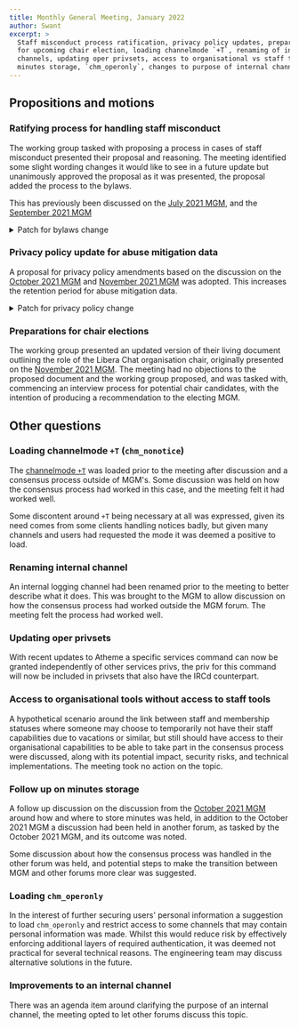 ```yaml
---
title: Monthly General Meeting, January 2022
author: Swant
excerpt: >
  Staff misconduct process ratification, privacy policy updates, preparations
  for upcoming chair election, loading channelmode `+T`, renaming of internal
  channels, updating oper privsets, access to organisational vs staff tools,
  minutes storage, `chm_operonly`, changes to purpose of internal channel.
---
```


<!-- markdownlint-disable MD033 -->

## Propositions and motions

### Ratifying process for handling staff misconduct

The working group tasked with proposing a process in cases of staff misconduct
presented their proposal and reasoning. The meeting identified some slight
wording changes it would like to see in a future update but unanimously
approved the proposal as it was presented, the proposal added the process
to the bylaws.

This has previously been discussed on the [July 2021 MGM][2021-07-sm], and the
[September 2021 MGM][2021-09-sm]

[2021-07-sm]: /minutes/2021-07-27-mgm-minutes#defining-processes-in-case-of-staff-misconduct
[2021-09-sm]: /minutes/2021-09-24-mgm-minutes#update-from-the-working-group-on-processes-for-dealing-with-staff-misconduct

<details>
<summary>Patch for bylaws change</summary>

```patch
 bylaws.md | 89 +++++++++++++++++++++++++++++++++++++++++++++++++++++++
 1 file changed, 89 insertions(+)

diff --git a/bylaws.md b/bylaws.md
index 0000000..0000000 100644
--- a/bylaws.md
+++ b/bylaws.md
@@ -247,6 +247,95 @@ v 2021-09-27, organisation number 802535-6448

 4. The auditors cannot be members of the board.

+## Complaints
+
+1. The membership shall appoint a Complaints Rota to handle complaints about the
+   organisation's staff. Members on the Complaints Rota must be members of the
+   organisation.
+
+2. If, at the time of a Monthly General Meeting, there are fewer than four
+   members on the Complaints Rota, the meeting should attempt to appoint more
+   members until there are at least four such members.
+
+3. On receiving a complaint, the Complaints Rota shall select two of its
+   members, at random, to hear the complaint. Members with known conflicts of
+   interest shall be excluded from selection. These members shall be known, in
+   the context of the particular complaint, as the "Complaint Processors"
+
+4. The Complaint Processors must agree on the action to be taken, if any.
+
+5. The Complaint Processors must respect the privacy of complainants and all
+   other parties. The Complaint Processors may recruit other members of the
+   organisation to assist with their invstigation. Other members, including the
+   Board and Complaints Rota members who are not actively working on the
+   complaint, should not have automatic access to it.
+
+6. If any party to a complaint disagrees with the result, they can appeal it.
+   Libera Chat members require no permission to appeal, while non-members must
+   seek the permission of the Board. If the Board denies such permission, it
+   must give a reason.
+
+   There are two appeals to be used in order:
+
+   * Appeal to another two random Complaints Rota members, and
+   * Appeal to the entire membership.
+
+   Any party wishing to appeal must immediately inform the Board. If a party has
+   not informed the Board of their intention to appeal after 30 calendar days
+   from the date of the result, their right to appeal lapses.
+
+7. In the event that a complaint is appealed to the entire membership of the
+   organisation, the Board is responsible for scheduling a meeting of the
+   membership to hear the appeal.
+
+8. A complaint that is appealed to the entire membership of the organisation may
+   contain sensitive information that should not be shared widely. The Complaint
+   Processors should prepare a case for the membership, excluding such details.
+   The Auditors of the organisation may be called upon to attest that the
+   Complaint Processors' case is a faithful account of the complaint.
+
+9. Parties to complaints who are Libera Chat members have the right to speak at
+   their own final appeal, and to hear all sides' arguments. They should not be
+   present when the resulting actions are discussed. The Board should dismiss
+   any such party if they reveal, or threaten to reveal, private information
+   about the complaint, or the other parties to it.
+
+10. An appeal to the entire membership is decided by a vote between two options:
+    to carry or vacate the outcome of the complaint. This may optionally be
+    preceded by any number of votes to amend or not amend the decision. Each
+    vote is a simple majority vote between exactly two choices. If a vote to
+    amend has no majority, the decision is not amended. If a vote on the outcome
+    has no majority, the complaint is carried.
+
+11. If the outcome of any stage of a complaint is to relieve a Libera Chat staff
+    member of some or all of their duties, those duties can be temporarily
+    suspended pending the conclusion of the appeal process. If a staff member
+    whose duties are temporarily suspended is a member of Libera Chat, their
+    membership is unaffected by this status.
+
+12. At most two members can be temporarily suspended at any time.
+
+13. Time constraints are imposed on the complaints process as follows:
+
+    * Complaints must be acknowledged within 7 calendar days of receipt by the
+      Complaints Rota.
+    * An initial result must be returned by the Complaint Processors within 30
+      calendar days of receipt of the complaint by the Complaints Rota.
+    * A party wishing to appeal has 7 calendar days to prepare their appeal,
+      starting from the date they notified the Board of their intention to
+      appeal.
+    * The result of the first appeal must be returned by the Complaint
+      Processors not before all parties have exercised or waived their right to
+      appeal, and within 14 days of the end of the first 30-day appeal period.
+    * The Board must schedule the hearing for the second appeal not before all
+      parties have exercised or waived their right to appeal, and within 21 days
+      of the end of the second 30-day appeal period.
+
+14. If, at the time of any Monthly General Meeting, a member is temporarily
+    suspended, and will have been temporarily suspended for more than 59
+    calendar days by the end of the current calendar month, the Monthly General
+    Meeting must decide whether or not to continue their temporary suspension.
+
 ## Specialised Committees

 1. There are three specialised committees: Operations, Engineering, and
```

</details>

### Privacy policy update for abuse mitigation data

A proposal for privacy policy amendments based on the discussion on the
[October 2021 MGM][2021-10-priv] and [November 2021 MGM][2021-11-priv] was
adopted. This increases the retention period for abuse mitigation data.

[2021-10-priv]: /minutes/2021-10-29-public#data-retention
[2021-11-priv]: /minutes/2021-11-26-public#update-on-data-retention

<details>
<summary>Patch for privacy policy change</summary>

```patch
 privacy.md | 10 ++++++++++
 1 file changed, 10 insertions(+)

diff --git a/privacy.md b/privacy.md
index 0000000..0000000 100644
--- a/privacy.md
+++ b/privacy.md
@@ -78,6 +78,16 @@ Libera Chat normally stores your data collected on the IRC network for the
 purpose of debugging and restoration for no more than 60 days after you last
 connect to the network, or delete your account. Whichever comes last.

+Data collected for the purposes of recording and mitigating abuse may be kept
+for up to 365 days after the abuse occured, or the mitigation ended, whichever
+comes last. The following information is covered by this policy:
+
+- network bans (target, setter, reason, duration, timestamp, known aliases)
+- connections affected by network bans (nickname, username, hostname,
+  IP address, timestamp of effect)
+- account registrations for the purposes of network policy violation (email
+  address, nickname, username, hostname, IP address, timestamp, known aliases)
+
 Data collected by email or our support system in relation to project
 registration, sponsorship and channel namespace management will be stored at
 least until the project is deregistered or the sponsorship is terminated, this
```

</details>

### Preparations for chair elections

The working group presented an updated version of their living document
outlining the role of the Libera Chat organisation chair, originally presented
on the [November 2021 MGM][2021-11-chair]. The meeting had no objections
to the proposed document and the working group proposed, and was tasked with,
commencing an interview process for potential chair candidates, with
the intention of producing a recommendation to the electing MGM.

[2021-11-chair]: /minutes/2021-11-26-public#update-on-chair-elections

## Other questions

### Loading channelmode `+T` (`chm_nonotice`)

The [channelmode `+T`][chm] was loaded prior to the meeting after discussion
and a consensus process outside of MGM's. Some discussion was held on
how the consensus process had worked in this case, and the meeting felt it had
worked well.

Some discontent around `+T` being necessary at all was expressed, given its
need comes from some clients handling notices badly, but given many channels
and users had requested the mode it was deemed a positive to load.

[chm]: /guides/channelmodes

### Renaming internal channel

An internal logging channel had been renamed prior to the meeting to better
describe what it does. This was brought to the MGM to allow discussion on how
the consensus process had worked outside the MGM forum. The meeting felt the
process had worked well.

### Updating oper privsets

With recent updates to Atheme a specific services command can now be granted
independently of other services privs, the priv for this command will now be
included in privsets that also have the IRCd counterpart.

### Access to organisational tools without access to staff tools

A hypothetical scenario around the link between staff and membership statuses
where someone may choose to temporarily not have their staff capabilities due
to vacations or similar, but still should have access to their organisational
capabilities to be able to take part in the consensus process were discussed,
along with its potential impact, security risks, and technical
implementations. The meeting took no action on the topic.

### Follow up on minutes storage

A follow up discussion on the discussion from the
[October 2021 MGM][2021-10-minutes] around how and where to store minutes
was held, in addition to the October 2021 MGM a discussion had been held in
another forum, as tasked by the October 2021 MGM, and its outcome was noted.

Some discussion about how the consensus process was handled in the other forum
was held, and potential steps to make the transition between MGM and
other forums more clear was suggested.

[2021-10-minutes]: /minutes/2021-10-29-public#minutes-storage

### Loading `chm_operonly`

In the interest of further securing users' personal information a suggestion
to load `chm_operonly` and restrict access to some channels that may contain
personal information was made. Whilst this would reduce risk by effectively
enforcing additional layers of required authentication, it was deemed
not practical for several technical reasons. The engineering team may
discuss alternative solutions in the future.

### Improvements to an internal channel

There was an agenda item around clarifying the purpose of an internal channel,
the meeting opted to let other forums discuss this topic.
